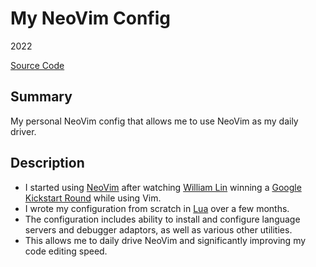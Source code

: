 # My NeoVim Config
2022

[Source Code](https://github.com/chomosuke/nvim)

## Summary
My personal NeoVim config that allows me to use NeoVim as my daily driver.

## Description
- I started using [NeoVim](https://neovim.io/) after watching [William Lin](https://www.youtube.com/@tmwilliamlin168) winning a [Google Kickstart Round](https://www.youtube.com/watch?v=oY0PBQt36YM) while using Vim.
- I wrote my configuration from scratch in [Lua](../skills/lua.md) over a few months.
- The configuration includes ability to install and configure language servers and debugger adaptors, as well as various other utilities.
- This allows me to daily drive NeoVim and significantly improving my code editing speed.
